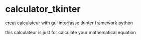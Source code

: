 # calculator_tkinter
 creat calculateur with gui interfasse tkinter framework python
 
 this calculateur is just for calculate your mathematical equation

